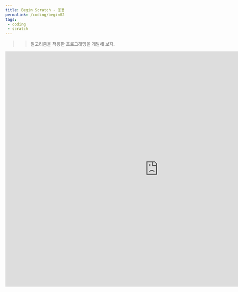 ```yaml
---
title: Begin Scratch - 응용
permalink: /coding/begin02
tags: 
 - coding
 - scratch
---
```


>> 알고리즘을 적용한 프로그래밍을 개발해 보자.

<iframe src="https://docs.google.com/presentation/d/e/2PACX-1vTZ9rJQRrwOSOL4d-Fe0b0uiyn8Tg5qz1XXa8diMSF-fbjnEGGktLEJYpQk9DEvJUDNniBRmG3PuCMc/embed?start=false&loop=false&delayms=10000" frameborder="0" width="960" height="740" allowfullscreen="true" mozallowfullscreen="true" webkitallowfullscreen="true"></iframe>

